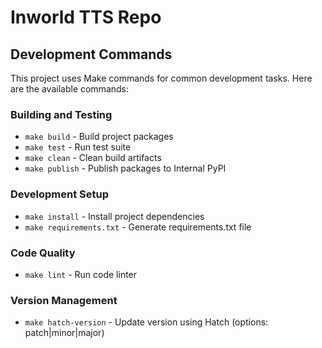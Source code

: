 # Inworld TTS Repo

## Development Commands

This project uses Make commands for common development tasks. Here are the available commands:

### Building and Testing
- `make build` - Build project packages
- `make test` - Run test suite
- `make clean` - Clean build artifacts
- `make publish` - Publish packages to Internal PyPI

### Development Setup
- `make install` - Install project dependencies
- `make requirements.txt` - Generate requirements.txt file

### Code Quality
- `make lint` - Run code linter

### Version Management
- `make hatch-version` - Update version using Hatch (options: patch|minor|major)
